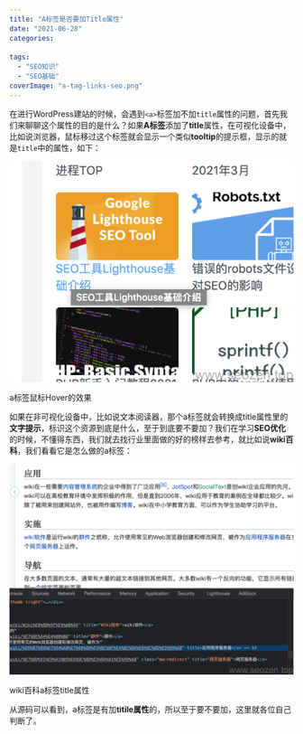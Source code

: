 ```yaml
---
title: "A标签是否要加Title属性"
date: "2021-06-28"
categories: 

tags: 
  - "SEO知识"
  - "SEO基础"
coverImage: "a-tag-links-seo.png"
---
```


在进行WordPress建站的时候，会遇到`<a>`标签加不加`title`属性的问题，首先我们来聊聊这个属性的目的是什么？如果**A标签**添加了**title**属性，在可视化设备中，比如说浏览器，鼠标移过这个标签就会显示一个类似**tooltip**的提示框，显示的就是`title`中的属性，如下：

![a-link-title-tooltips](images/a-link-title-tooltips.png)

a标签鼠标Hover的效果

如果在非可视化设备中，比如说文本阅读器，那个a标签就会转换成title属性里的**文字提示**，标识这个资源到底是什么，至于到底要不要加？我们在学习**SEO优化**的时候，不懂得东西，我们就去找行业里面做的好的榜样去参考，就比如说**wiki百科**，我们看看它是怎么做的a标签：

![wiki-a-anchor-tag-title](images/image-1024x758.png)

wiki百科a标签title属性

从源码可以看到，a标签是有加**titile属性**的，所以至于要不要加，这里就各位自己判断了。
